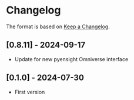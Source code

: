 # Changelog

The format is based on [Keep a Changelog](https://keepachangelog.com/en/1.0.0/).

## [0.8.11] - 2024-09-17
- Update for new pyensight Omniverse interface

## [0.1.0] - 2024-07-30
- First version

